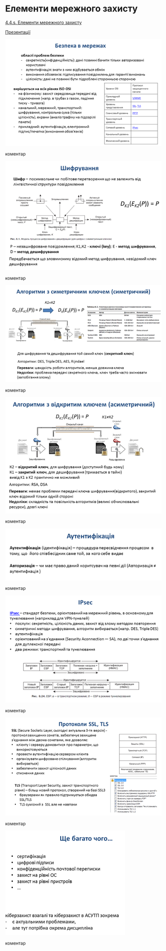 # Елементи мережного захисту

[4.4.s. Елементи мережного захисту](https://youtu.be/FFMkab-WJwM)

[Презентації](https://drive.google.com/file/d/1SlBPHmQWXt0XToXMp-oNuADwq9WGU9KY/view?usp=sharing)

![](4_4_s/Слайд2.PNG)

коментар

![](4_4_s/Слайд3.PNG)

коментар

![](4_4_s/Слайд4.PNG)

коментар

![](4_4_s/Слайд5.PNG)

коментар

![](4_4_s/Слайд6.PNG)

коментар

![](4_4_s/Слайд7.PNG)

коментар

![](4_4_s/Слайд8.PNG)

коментар

![](4_4_s/Слайд9.PNG)

коментар